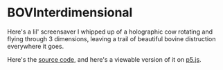 # BOVInterdimensional

Here's a lil' screensaver I whipped up of a holographic cow rotating and flying through 3 dimensions, leaving a trail of beautiful bovine distruction everywhere it goes.

Here's the [source code](bovinterdimensional.js), and here's a viewable version of it on [p5.js](https://editor.p5js.org/cewbewus/present/xKbqIhxPm).
